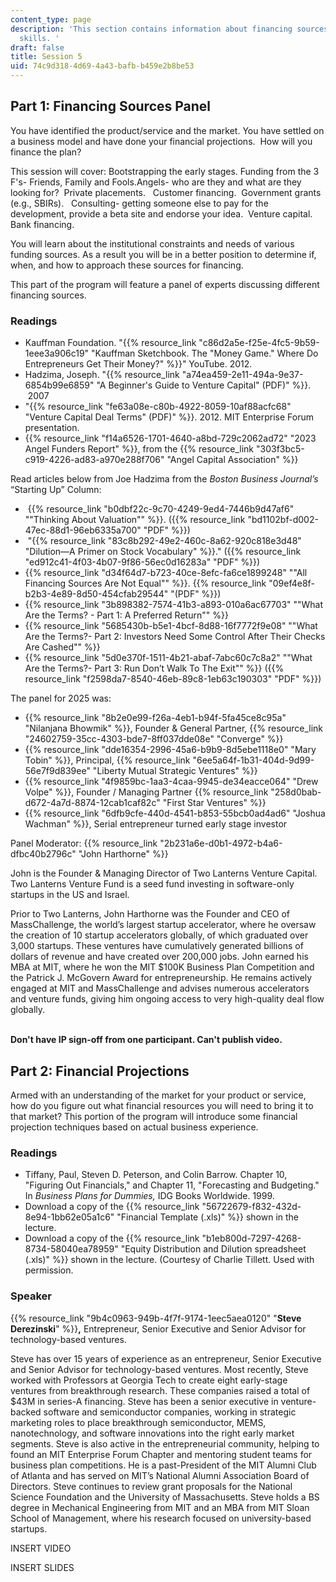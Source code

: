 ```yaml
---
content_type: page
description: 'This section contains information about financing sources and negotiation
  skills. '
draft: false
title: Session 5
uid: 74c9d318-4d69-4a43-bafb-b459e2b8be53
---
```

## Part 1: Financing Sources Panel

You have identified the product/service and the market. You have settled on a business model and have done your financial projections.  How will you finance the plan?

This session will cover: Bootstrapping the early stages. Funding from the 3 F's- Friends, Family and Fools.Angels- who are they and what are they looking for?  Private placements.   Customer financing.  Government grants (e.g., SBIRs).   Consulting- getting someone else to pay for the development, provide a beta site and endorse your idea.  Venture capital.   Bank financing.

You will learn about the institutional constraints and needs of various funding sources. As a result you will be in a better position to determine if, when, and how to approach these sources for financing.

This part of the program will feature a panel of experts discussing different financing sources.

### Readings

- Kauffman Foundation. "{{% resource_link "c86d2a5e-f25e-4fc5-9b59-1eee3a906c19" "Kauffman Sketchbook. The \"Money Game.\" Where Do Entrepreneurs Get Their Money?" %}}" YouTube. 2012. 
- Hadzima, Joseph. "{{% resource_link "a74ea459-2e11-494a-9e37-6854b99e6859" "A Beginner's Guide to Venture Capital\" (PDF)" %}}.  2007
- "{{% resource_link "fe63a08e-c80b-4922-8059-10af88acfc68" "Venture Capital Deal Terms\" (PDF)" %}}. 2012. MIT Enterprise Forum presentation.
- {{% resource_link "f14a6526-1701-4640-a8bd-729c2062ad72" "2023 Angel Funders Report" %}}, from the {{% resource_link "303f3bc5-c919-4226-ad83-a970e288f706" "Angel Capital Association" %}}

Read articles below from Joe Hadzima from the *Boston Business Journal’s* “Starting Up” Column:

-  {{% resource_link "b0dbf22c-9c70-4249-9ed4-7446b9d47af6" "\"Thinking About Valuation\"" %}}. ({{% resource_link "bd1102bf-d002-47ec-88d1-96eb6335a700" "PDF" %}})
-  "{{% resource_link "83c8b292-49e2-460c-8a62-920c818e3d48" "Dilution—A Primer on Stock Vocabulary" %}}." ({{% resource_link "ed912c41-4f03-4b07-9f86-56ec0d16283a" "PDF" %}})
- {{% resource_link "d34f64d7-b723-40ce-8efc-fa6ce1899248" "\"All Financing Sources Are Not Equal\"" %}}. {{% resource_link "09ef4e8f-b2b3-4e89-8d50-454cfab29544" "(PDF" %}})
- {{% resource_link "3b898382-7574-41b3-a893-010a6ac67703" "\"What Are the Terms? - Part 1: A Preferred Return\"" %}}
- {{% resource_link "5685430b-b5e1-4bcf-8d88-16f7772f9e08" "\"What Are the Terms?- Part 2: Investors Need Some Control After Their Checks Are Cashed\"" %}}
- {{% resource_link "5d0e370f-1511-4b21-abaf-7abc60c7c8a2" "\"What Are the Terms?- Part 3: Run Don’t Walk To The Exit\"" %}} ({{% resource_link "f2598da7-8540-46eb-89c8-1eb63c190303" "PDF" %}})

The panel for 2025 was:

- {{% resource_link "8b2e0e99-f26a-4eb1-b94f-5fa45ce8c95a" "Nilanjana Bhowmik" %}}, Founder & General Partner, {{% resource_link "24602759-35cc-4303-bde7-8ff037dde08e" "Converge" %}}
- {{% resource_link "dde16354-2996-45a6-b9b9-8d5ebe1118e0" "Mary Tobin" %}}, Principal, {{% resource_link "6ee5a64f-1b31-404d-9d99-56e7f9d839ee" "Liberty Mutual Strategic Ventures" %}}
- {{% resource_link "4f9859bc-1aa3-4caa-9945-de34eacce064" "Drew Volpe" %}}, Founder / Managing Partner {{% resource_link "258d0bab-d672-4a7d-8874-12cab1caf82c" "First Star Ventures" %}}
- {{% resource_link "6dfb9cfe-440d-4541-b853-55bcb0ad4ad6" "Joshua Wachman" %}}, Serial entrepreneur turned early stage investor

Panel Moderator: {{% resource_link "2b231a6e-d0b1-4972-b4a6-dfbc40b2796c" "John Harthorne" %}}

John is the Founder & Managing Director of Two Lanterns Venture Capital. Two Lanterns Venture Fund is a seed fund investing in software-only startups in the US and Israel. 

Prior to Two Lanterns, John Harthorne was the Founder and CEO of MassChallenge, the world’s largest startup accelerator, where he oversaw the creation of 10 startup accelerators globally, of which graduated over 3,000 startups. These ventures have cumulatively generated billions of dollars of revenue and have created over 200,000 jobs. John earned his MBA at MIT, where he won the MIT $100K Business Plan Competition and the Patrick J. McGovern Award for entrepreneurship. He remains actively engaged at MIT and MassChallenge and advises numerous accelerators and venture funds, giving him ongoing access to very high-quality deal flow globally.                
 

**Don't have IP sign-off from one participant. Can't publish video.**

## Part 2: Financial Projections

Armed with an understanding of the market for your product or service, how do you figure out what financial resources you will need to bring it to that market? This portion of the program will introduce some financial projection techniques based on actual business experience.

### Readings

- Tiffany, Paul, Steven D. Peterson, and Colin Barrow. Chapter 10, "Figuring Out Financials," and Chapter 11, "Forecasting and Budgeting." In *Business Plans for Dummies,* IDG Books Worldwide. 1999. 
- Download a copy of the {{% resource_link "56722679-f832-432d-8e94-1bb62e05a1c6" "Financial Template (.xls)" %}} shown in the lecture.
- Download a copy of the {{% resource_link "b1eb800d-7297-4268-8734-58040ea78959" "Equity Distribution and Dilution spreadsheet (.xls)" %}} shown in the lecture. (Courtesy of Charlie Tillett. Used with permission.

### Speaker

{{% resource_link "9b4c0963-949b-4f7f-9174-1eec5aea0120" "**Steve Derezinski**" %}}**,** Entrepreneur, Senior Executive and Senior Advisor for technology-based ventures. 

Steve has over 15 years of experience as an entrepreneur, Senior Executive and Senior Advisor for technology-based ventures. Most recently, Steve worked with Professors at Georgia Tech to create eight early-stage ventures from breakthrough research. These companies raised a total of $43M in series-A financing. Steve has been a senior executive in venture-backed software and semiconductor companies, working in strategic marketing roles to place breakthrough semiconductor, MEMS, nanotechnology, and software innovations into the right early market segments. Steve is also active in the entrepreneurial community, helping to found an MIT Enterprise Forum Chapter and mentoring student teams for business plan competitions. He is a past-President of the MIT Alumni Club of Atlanta and has served on MIT’s National Alumni Association Board of Directors. Steve continues to review grant proposals for the National Science Foundation and the University of Massachusetts. Steve holds a BS degree in Mechanical Engineering from MIT and an MBA from MIT Sloan School of Management, where his research focused on university-based startups. 

INSERT VIDEO

INSERT SLIDES